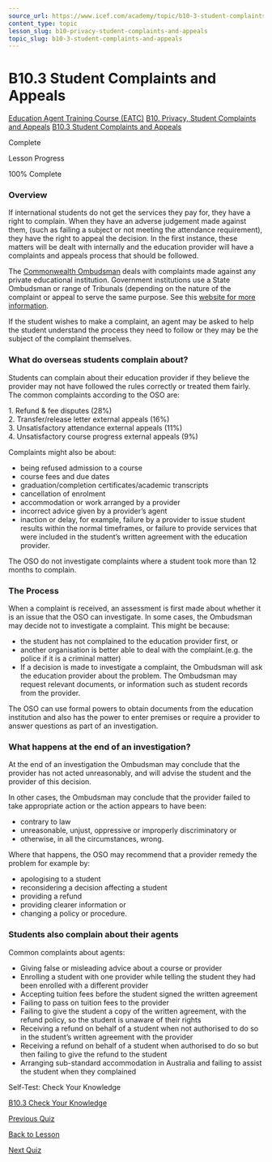 ```yaml
---
source_url: https://www.icef.com/academy/topic/b10-3-student-complaints-and-appeals/
content_type: topic
lesson_slug: b10-privacy-student-complaints-and-appeals
topic_slug: b10-3-student-complaints-and-appeals
---
```


# B10.3 Student Complaints and Appeals

[Education Agent Training Course (EATC)](https://www.icef.com/academy/courses/education-agent-training-course-eatc/) [B10. Privacy, Student Complaints and Appeals](https://www.icef.com/academy/lessons/b10-privacy-student-complaints-and-appeals/) [B10.3 Student Complaints and Appeals](https://www.icef.com/academy/topic/b10-3-student-complaints-and-appeals/)

Complete

Lesson Progress 

100% Complete 

### Overview

If international students do not get the services they pay for, they have a right to complain. When they have an adverse judgement made against them, (such as failing a subject or not meeting the attendance requirement), they have the right to appeal the decision. In the first instance, these matters will be dealt with internally and the education provider will have a complaints and appeals process that should be followed.

The [Commonwealth Ombudsman](https://www.ombudsman.gov.au/) deals with complaints made against any private educational institution. Government institutions use a State Ombudsman or range of Tribunals (depending on the nature of the complaint or appeal to serve the same purpose. See this [website for more information](https://www.studyassist.gov.au/support-while-you-study/higher-education-student-complaints#:~:text=The%20first%20step%20is%20to,ask%20them%20about%20their%20process.).

If the student wishes to make a complaint, an agent may be asked to help the student understand the process they need to follow or they may be the subject of the complaint themselves.

### What do overseas students complain about?

Students can complain about their education provider if they believe the provider may not have followed the rules correctly or treated them fairly. The common complaints according to the OSO are:

1\. Refund & fee disputes (28%)  
2\. Transfer/release letter external appeals (16%)   
3\. Unsatisfactory attendance external appeals (11%)   
4\. Unsatisfactory course progress external appeals (9%)

Complaints might also be about:

  * being refused admission to a course
  * course fees and due dates
  * graduation/completion certificates/academic transcripts
  * cancellation of enrolment
  * accommodation or work arranged by a provider
  * incorrect advice given by a provider’s agent
  * inaction or delay, for example, failure by a provider to issue student results within the normal timeframes, or failure to provide services that were included in the student’s written agreement with the education provider.



The OSO do not investigate complaints where a student took more than 12 months to complain.

### The Process

When a complaint is received, an assessment is first made about whether it is an issue that the OSO can investigate. In some cases, the Ombudsman may decide not to investigate a complaint. This might be because:

  * the student has not complained to the education provider first, or
  * another organisation is better able to deal with the complaint.(e.g. the police if it is a criminal matter)
  * If a decision is made to investigate a complaint, the Ombudsman will ask the education provider about the problem. The Ombudsman may request relevant documents, or information such as student records from the provider.



The OSO can use formal powers to obtain documents from the education institution and also has the power to enter premises or require a provider to answer questions as part of an investigation.

### What happens at the end of an investigation?

At the end of an investigation the Ombudsman may conclude that the provider has not acted unreasonably, and will advise the student and the provider of this decision.

In other cases, the Ombudsman may conclude that the provider failed to take appropriate action or the action appears to have been:

  * contrary to law
  * unreasonable, unjust, oppressive or improperly discriminatory or
  * otherwise, in all the circumstances, wrong.



Where that happens, the OSO may recommend that a provider remedy the problem for example by:

  * apologising to a student
  * reconsidering a decision affecting a student
  * providing a refund
  * providing clearer information or
  * changing a policy or procedure.



### Students also complain about their agents

Common complaints about agents:

  * Giving false or misleading advice about a course or provider
  * Enrolling a student with one provider while telling the student they had been enrolled with a different provider 
  * Accepting tuition fees before the student signed the written agreement 
  * Failing to pass on tuition fees to the provider 
  * Failing to give the student a copy of the written agreement, with the refund policy, so the student is unaware of their rights 
  * Receiving a refund on behalf of a student when not authorised to do so in the student’s written agreement with the provider
  * Receiving a refund on behalf of a student when authorised to do so but then failing to give the refund to the student
  * Arranging sub-standard accommodation in Australia and failing to assist the student when they complained



Self-Test: Check Your Knowledge

[ B10.3 Check Your Knowledge ](https://www.icef.com/academy/quizzes/b10-3-check-your-knowledge/)

[ Previous Quiz ](https://www.icef.com/academy/quizzes/b10-2-check-your-knowledge/)

[Back to Lesson](https://www.icef.com/academy/lessons/b10-privacy-student-complaints-and-appeals/)

[ Next Quiz ](https://www.icef.com/academy/quizzes/b10-3-check-your-knowledge/)
